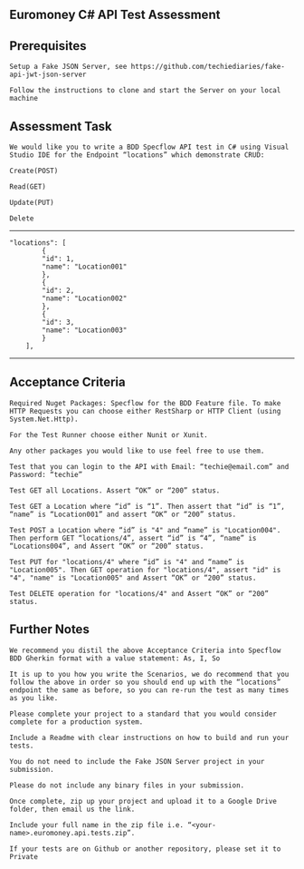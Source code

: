## Euromoney C# API Test Assessment

## Prerequisites 

    Setup a Fake JSON Server, see https://github.com/techiediaries/fake-api-jwt-json-server

    Follow the instructions to clone and start the Server on your local machine

## Assessment Task	

    We would like you to write a BDD Specflow API test in C# using Visual Studio IDE for the Endpoint “locations” which demonstrate CRUD: 
    
    Create(POST) 
    
    Read(GET) 
    
    Update(PUT) 
    
    Delete    
    

---

    "locations": [
            {
            "id": 1,
            "name": "Location001"
            },
            {
            "id": 2,
            "name": "Location002"
            },
            {
            "id": 3,
            "name": "Location003"
            }
        ],

---

## Acceptance Criteria

	Required Nuget Packages: Specflow for the BDD Feature file. To make HTTP Requests you can choose either RestSharp or HTTP Client (using System.Net.Http). 

    For the Test Runner choose either Nunit or Xunit. 

    Any other packages you would like to use feel free to use them.

    Test that you can login to the API with Email: “techie@email.com” and Password: “techie”

    Test GET all Locations. Assert “OK” or “200” status.
	
    Test GET a Location where “id” is “1”. Then assert that “id” is “1”, “name” is “Location001” and assert “OK” or “200” status.

    Test POST a Location where “id” is "4" and “name” is "Location004". Then perform GET “locations/4”, assert “id” is “4”, “name” is “Locations004”, and Assert “OK” or “200” status.
    
    Test PUT for "locations/4" where “id” is "4" and “name” is "Location005". Then GET operation for "locations/4", assert "id" is "4", "name" is "Location005" and Assert “OK” or “200” status.
    
    Test DELETE operation for "locations/4" and Assert “OK” or “200” status.

## Further Notes

    We recommend you distil the above Acceptance Criteria into Specflow BDD Gherkin format with a value statement: As, I, So

    It is up to you how you write the Scenarios, we do recommend that you follow the above in order so you should end up with the “locations” endpoint the same as before, so you can re-run the test as many times as you like.

    Please complete your project to a standard that you would consider complete for a production system.

    Include a Readme with clear instructions on how to build and run your tests.

    You do not need to include the Fake JSON Server project in your submission. 

    Please do not include any binary files in your submission.

    Once complete, zip up your project and upload it to a Google Drive folder, then email us the link. 

    Include your full name in the zip file i.e. “<your-name>.euromoney.api.tests.zip”. 

    If your tests are on Github or another repository, please set it to Private 




